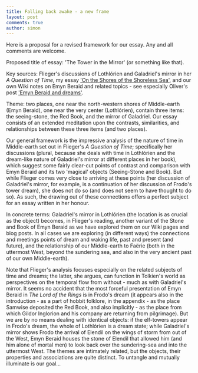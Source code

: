 ```yaml
---
title: Falling back awake - a new frame
layout: post
comments: true
author: simon
---
```


Here is a proposal for a revised framework for our essay. Any and all comments are welcome.

Proposed title of essay: 'The Tower in the Mirror' (or something like that).

Key sources: Flieger's discussions of Lothlórien and Galadriel's mirror in her *A Question of Time*, my essay ['On the Shores of the Shoreless Sea'](http://www.tolkienlibrary.com/press/1182-on-the-shores-of-the-shoreless-sea-simon-cook.php), and our own Wiki notes on Emyn Beraid and related topics - see especially Oliver's post ['Emyn Beraid and dreams'](http://uoou.github.io/AWildernessOfDragons/emyn-beraid-and-dreams/).

Theme: two places, one near the north-western shores of Middle-earth (Emyn Beraid), one near the very center (Lothlórien), contain three items: the seeing-stone, the Red Book, and the mirror of Galadriel. Our essay consists of an extended meditation upon the contrasts, similarities, and relationships between these three items (and two places).

Our general framework is the impressive analysis of the nature of time in Middle-earth set out in Flieger's *A Question of Time*; specifically her discussions (plural, because she deals with time in Lothlórien and the dream-like nature of Galadriel's mirror at different places in her book), which suggest some fairly clear-cut points of contrast and comparison with Emyn Beraid and its two 'magical' objects (Seeing-Stone and Book). But while Flieger comes very close to arriving at these points (her discussion of Galadriel's mirror, for example, is a continuation of her discussion of Frodo's tower dream), she does not do so (and does not seem to have thought to do so). As such, the drawing out of these connections offers a perfect subject for an essay written in her honour.

In concrete terms: Galadriel's mirror in Lothlórien (the location is as crucial as the object) becomes, in Flieger's reading, another variant of the Stone and Book of Emyn Beraid as we have explored them on our Wiki pages and blog posts. In all cases we are exploring (in different ways) the connections and meetings points of dream and waking life, past and present (and future), and the relationship of our Middle-earth to Faërie (both in the uttermost West, beyond the sundering sea, and also in the very ancient past of our own Middle-earth).

Note that Flieger's analysis focuses especially on the related subjects of time and dreams; the latter, she argues, can function in Tolkien's world as perspectives on the temporal flow from without - much as with Galadriel's mirror. It seems no accident that the most forceful presentation of Emyn Beraid in *The Lord of the Rings* is in Frodo's dream (it appears also in the introduction - as a part of hobbit folklore, in the appendix - as the place Samwise deposited the Red Book, and also implicitly - as the place from which Gildor Inglorion and his company are returning from pilgrimage). But we are by no means dealing with identical objects: if the elf-towers appear in Frodo's dream, the whole of Lothlórien is a dream state; while Galadriel's mirror shows Frodo the arrival of Elendil on the wings of storm from out of the West, Emyn Beraid houses the stone of Elendil that allowed him (and him alone of mortal men) to look back over the sundering-sea and into the uttermost West. The themes are intimately related, but the objects, their properties and associations are quite distinct. To untangle and mutually illuminate is our goal...







